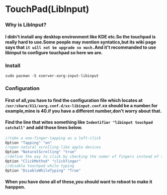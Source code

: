 # TouchPad(LibInput)
### Why is LibInput?
#### I didn't install any desktop environment like KDE etc.So the touchpad is really hard to use.Some people may mention syntatics,but its wiki page says that `it will not be upgrade so much.`And it't recommanded to use libinput to configure touchpad so here we are.

### Install
```
sudo pacman -S xserver-xorg-input-libinput
```

### Configuration
#### First of all,you have to find the configuration file which locates at `/usr/share/X11/xorg.conf.d/xx-libinput.conf`.xx should be a number.for example,mine is 40.if you have a different number,don't worry about that.
#### Find the line that wites something like `Indentifier "libinput touchpad catchall"` and add those lines below.
```c
//take a one-finger-tapping as a left-click
Option "Tapping" "on"
//open natural scrolling like apple devices
Option "NaturalScrolling" "true"
//define the way to click by checking the numer of fingers instead of the eara at touchpad
Option "ClickMethod" "clickfinger"
//disable touchpad while typing
Option "DisableWhileTyping" "True"
```
#### When you have done all of these,you should want to reboot to make it hanppen.
